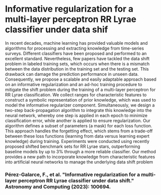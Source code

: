 # Informative regularization for a multi-layer perceptron RR Lyrae classifier under data shif

In recent decades, machine learning has provided valuable models and algorithms for processing
and extracting knowledge from time-series surveys. Different classifiers have been proposed and
performed to an excellent standard. Nevertheless, few papers have tackled the data shift problem
in labeled training sets, which occurs when there is a mismatch between the data distribution in the
training set and the testing set. This drawback can damage the prediction performance in unseen
data. Consequently, we propose a scalable and easily adaptable approach based on an informative
regularization and an ad-hoc training procedure to mitigate the shift problem during the training
of a multi-layer perceptron for RR Lyrae classification. We collect ranges for characteristic features
to construct a symbolic representation of prior knowledge, which was used to model the informative
regularizer component. Simultaneously, we design a two-step back-propagation algorithm to integrate
this knowledge into the neural network, whereby one step is applied in each epoch to minimize
classification error, while another is applied to ensure regularization. Our algorithm defines a subset of
parameters (a mask) for each loss function. This approach handles the forgetting effect, which stems
from a trade-off between these loss functions (learning from data versus learning expert knowledge)
during training. Experiments were conducted using recently proposed shifted benchmark sets for
RR Lyrae stars, outperforming baseline models by up to 3% through a more reliable classifier. Our
method provides a new path to incorporate knowledge from characteristic features into artificial neural
networks to manage the underlying data shift problem

### Pérez-Galarce, F., et al. "Informative regularization for a multi-layer perceptron RR Lyrae classifier under data shift." Astronomy and Computing (2023): 100694.